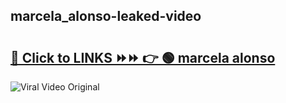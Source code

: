 
 ## marcela_alonso-leaked-video 

# <h2><a href="https://clipsfans.com/marcela_alonso&ref=git">🔗 Click to LINKS ⏩⏩ 👉 🟢 marcela alonso </a></h2>

<a href="https://clipsfans.com/marcela_alonso&ref=git" rel="nofollow" data-target="animated-image.originalLink"><img src="https://i.ibb.co.com/xMMVF88/686577567.gif" alt="Viral Video Original" style="max-width: 100%; display: inline-block;" data-target="animated-image.originalImage"></a>
